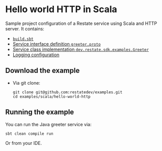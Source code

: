 # Hello world HTTP in Scala

Sample project configuration of a Restate service using Scala and HTTP server. It contains:

* [`build.sbt`](build.sbt)
* [Service interface definition `greeter.proto`](src/main/protobuf/greeter.proto)
* [Service class implementation `dev.restate.sdk.examples.Greeter`](src/main/scala/dev/restate/sdk/examples/Greeter.scala)
* [Logging configuration](src/main/resources/log4j2.properties)

## Download the example

- Via git clone:
    ```shell
    git clone git@github.com:restatedev/examples.git
    cd examples/scala/hello-world-http
    ```

## Running the example

You can run the Java greeter service via:

```shell
sbt clean compile run
```

Or from your IDE.
